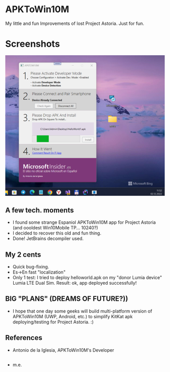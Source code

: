 # APKToWin10M

My little and fun Improvements of lost Project Astoria. Just for fun.


# Screenshots
![](Images/shot1.png)

## A few tech. moments
- I found some strange Espaniol APKToWin10M app for Project Astoria (and oooldest Win10Mobile TP... 10240?)
- I decided to recover this old and fun thing. 
- Done! JetBrains decompiler used.

## My 2 cents
- Quick bug-fixing.
- Es->En fast "localization"
- Only 1 test: I tried to deploy helloworld.apk on my "donor Lumia device" 
  Lumia LTE Dual Sim. Result: ok, app deployed successfully!

## BIG "PLANS" (DREAMS OF FUTURE?))
- I hope that one day some geeks will build multi-platform version of APKToWin10M (UWP, Android, etc.) 
  to simplify KitKat apk deploying/testing for Project Astoria. :) 

## References
- Antonio de la Iglesia, APKToWin10M's Developer

##
- m.e.